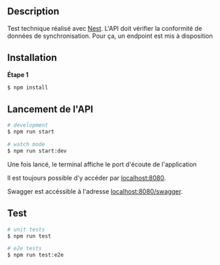 ## Description

Test technique réalisé avec [Nest](https://github.com/nestjs/nest).
L'API doit vérifier la conformité de données de synchronisation. Pour ça, un endpoint est mis à disposition 

## Installation

**Étape 1**

```bash
$ npm install
```

## Lancement de l'API

```bash
# development
$ npm run start

# watch mode
$ npm run start:dev
```

Une fois lancé, le terminal affiche le port d'écoute de l'application

Il est toujours possible d'y accéder par [localhost:8080](http://localhost:8080).

Swagger est accéssible à l'adresse [localhost:8080/swagger](http://localhost:8080/swagger).

## Test

```bash
# unit tests
$ npm run test

# e2e tests
$ npm run test:e2e
```

